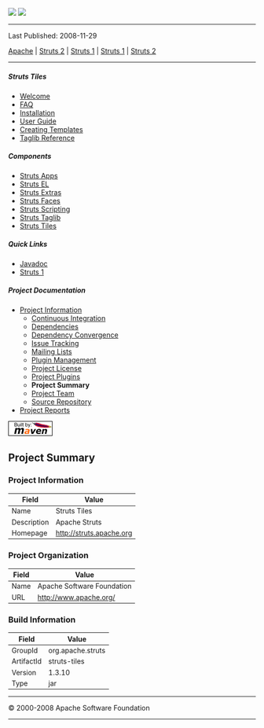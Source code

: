 <span id="bannerLeft">[![](http://www.apache.org/images/asf-logo.gif)](http://www.apache.org/)</span> <span id="bannerRight">[![](images/struts.gif)]()</span>

------------------------------------------------------------------------

Last Published: 2008-11-29

[Apache](http://www.apache.org/) | [Struts 2](2.x/) | [Struts 1](1.x/) | [Struts 1](1.x/) | [Struts 2](2.x/)

------------------------------------------------------------------------

##### Struts Tiles

-   [Welcome](index.html.md)
-   [FAQ](faq.html.md)
-   [Installation](installation.html.md)
-   [User Guide](userGuide.html.md)
-   [Creating Templates](examples.html.md)
-   [Taglib Reference](tagreference.html.md)

##### Components

-   [Struts Apps](../struts-apps/index.html.md)
-   [Struts EL](../struts-el/index.html.md)
-   [Struts Extras](../struts-extras/index.html.md)
-   [Struts Faces](../struts-faces/index.html.md)
-   [Struts Scripting](../struts-scripting/index.html.md)
-   [Struts Taglib](../struts-taglib/index.html.md)
-   [Struts Tiles](../struts-tiles/index.html.md)

##### Quick Links

-   [Javadoc](apidocs/index.html.md)
-   [Struts 1](../index.html.md)

##### Project Documentation

-   [Project Information](project-info.html.md)
    -   [Continuous Integration](integration.html.md)
    -   [Dependencies](dependencies.html.md)
    -   [Dependency Convergence](dependency-convergence.html.md)
    -   [Issue Tracking](issue-tracking.html.md)
    -   [Mailing Lists](mail-lists.html.md)
    -   [Plugin Management](plugin-management.html.md)
    -   [Project License](license.html.md)
    -   [Project Plugins](plugins.html.md)
    -   **Project Summary**
    -   [Project Team](team-list.html.md)
    -   [Source Repository](source-repository.html.md)
-   [Project Reports](project-reports.html.md)

[![Built by Maven](./images/logos/maven-feather.png)](http://maven.apache.org/ "Built by Maven")

Project Summary
---------------

### Project Information

| Field       | Value                      |
|-------------|----------------------------|
| Name        | Struts Tiles               |
| Description | Apache Struts              |
| Homepage    | <http://struts.apache.org> |

### Project Organization

| Field | Value                      |
|-------|----------------------------|
| Name  | Apache Software Foundation |
| URL   | <http://www.apache.org/>   |

### Build Information

| Field      | Value             |
|------------|-------------------|
| GroupId    | org.apache.struts |
| ArtifactId | struts-tiles      |
| Version    | 1.3.10            |
| Type       | jar               |

------------------------------------------------------------------------

© 2000-2008 Apache Software Foundation

------------------------------------------------------------------------


